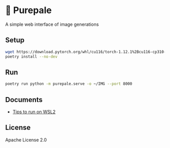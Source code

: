 
# 🎨 Purepale

A simple web interface of image generations

## Setup

```bash
wget https://download.pytorch.org/whl/cu116/torch-1.12.1%2Bcu116-cp310-cp310-linux_x86_64.whl -P wheel
poetry install --no-dev
```

## Run

```bash
poetry run python -m purepale.serve -o ~/IMG --port 8000
```

## Documents

- [Tips to run on WSL2](docs/wsl2.md)

## License

Apache License 2.0
